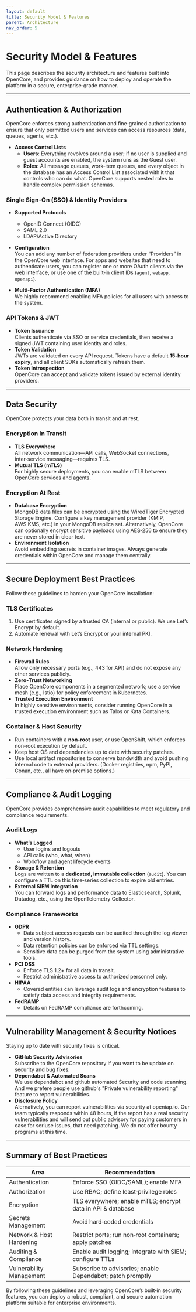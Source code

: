 ```yaml
---
layout: default  
title: Security Model & Features  
parent: Architecture  
nav_order: 5  
---
```


# Security Model & Features

This page describes the security architecture and features built into OpenCore, and provides guidance on how to deploy and operate the platform in a secure, enterprise‑grade manner.

---

## Authentication & Authorization

OpenCore enforces strong authentication and fine‑grained authorization to ensure that only permitted users and services can access resources (data, queues, agents, etc.).

- **Access Control Lists**  
  - **Users**: Everything revolves around a user; if no user is supplied and guest accounts are enabled, the system runs as the Guest user.  
  - **Roles**: All message queues, work‑item queues, and every object in the database has an Access Control List associated with it that controls who can do what. OpenCore supports nested roles to handle complex permission schemas.

### Single Sign‑On (SSO) & Identity Providers

- **Supported Protocols**  
  - OpenID Connect (OIDC)  
  - SAML 2.0  
  - LDAP/Active Directory  

- **Configuration**  
  You can add any number of federation providers under “Providers” in the OpenCore web interface. For apps and websites that need to authenticate users, you can register one or more OAuth clients via the web interface, or use one of the built‑in client IDs (`agent`, `webapp`, `openapi`).

- **Multi‑Factor Authentication (MFA)**  
  We highly recommend enabling MFA policies for all users with access to the system.

### API Tokens & JWT

- **Token Issuance**  
  Clients authenticate via SSO or service credentials, then receive a signed JWT containing user identity and roles.  
- **Token Validation**  
  JWTs are validated on every API request. Tokens have a default **15‑hour expiry**, and all client SDKs automatically refresh them.  
- **Token Introspection**  
  OpenCore can accept and validate tokens issued by external identity providers.

---

## Data Security

OpenCore protects your data both in transit and at rest.

### Encryption In Transit

- **TLS Everywhere**  
  All network communication—API calls, WebSocket connections, inter‑service messaging—requires TLS.  
- **Mutual TLS (mTLS)**  
  For highly secure deployments, you can enable mTLS between OpenCore services and agents.

### Encryption At Rest

- **Database Encryption**  
  MongoDB data files can be encrypted using the WiredTiger Encrypted Storage Engine. Configure a key management provider (KMIP, AWS KMS, etc.) in your MongoDB replica set. Alternatively, OpenCore can optionally encrypt sensitive payloads using AES‑256 to ensure they are never stored in clear text.  
- **Environment Isolation**  
  Avoid embedding secrets in container images. Always generate credentials within OpenCore and manage them centrally.

---

## Secure Deployment Best Practices

Follow these guidelines to harden your OpenCore installation:

### TLS Certificates

1. Use certificates signed by a trusted CA (internal or public). We use Let’s Encrypt by default.  
2. Automate renewal with Let’s Encrypt or your internal PKI.

### Network Hardening

- **Firewall Rules**  
  Allow only necessary ports (e.g., 443 for API) and do not expose any other services publicly.  
- **Zero‑Trust Networking**  
  Place OpenCore components in a segmented network; use a service mesh (e.g., Istio) for policy enforcement in Kubernetes.  
- **Trusted Execution Environment**  
  In highly sensitive environments, consider running OpenCore in a trusted execution environment such as Talos or Kata Containers.

### Container & Host Security

- Run containers with a **non‑root** user, or use OpenShift, which enforces non‑root execution by default.  
- Keep host OS and dependencies up to date with security patches.  
- Use local artifact repositories to conserve bandwidth and avoid pushing internal code to external providers. (Docker registries, npm, PyPI, Conan, etc., all have on‑premise options.)

---

## Compliance & Audit Logging

OpenCore provides comprehensive audit capabilities to meet regulatory and compliance requirements.

### Audit Logs

- **What’s Logged**  
  - User logins and logouts  
  - API calls (who, what, when)  
  - Workflow and agent lifecycle events  
- **Storage & Retention**  
  Logs are written to a **dedicated, immutable collection** (`audit`). You can configure a TTL on this time‑series collection to expire old entries.  
- **External SIEM Integration**  
  You can forward logs and performance data to Elasticsearch, Splunk, Datadog, etc., using the OpenTelemetry Collector.

### Compliance Frameworks

- **GDPR**  
  - Data subject access requests can be audited through the log viewer and version history.  
  - Data retention policies can be enforced via TTL settings.  
  - Sensitive data can be purged from the system using administrative tools.  
- **PCI DSS**  
  - Enforce TLS 1.2+ for all data in transit.  
  - Restrict administrative access to authorized personnel only.  
- **HIPAA**  
  - Covered entities can leverage audit logs and encryption features to satisfy data access and integrity requirements.  
- **FedRAMP**  
  - Details on FedRAMP compliance are forthcoming.  

---

## Vulnerability Management & Security Notices

Staying up to date with security fixes is critical.

- **GitHub Security Advisories**  
  Subscribe to the OpenCore repository if you want to be update on security and bug fixes. 
- **Dependabot & Automated Scans**  
  We use dependabot and github automated Security and code scanning. And we prefere people use github's "Private vulnerability reporting" feature to report vulnerabilities.
- **Disclosure Policy**  
  Alernatively, you can report vulnerabilities via security at openiap.io. Our team typically responds within 48 hours, if the report has a real security vulnerabilities and will send out public advisory for paying customers in case for seriuse issues, that need patching. We do not offer bounty programs at this time.

---

## Summary of Best Practices

| Area                      | Recommendation                                             |
|---------------------------|------------------------------------------------------------|
| Authentication            | Enforce SSO (OIDC/SAML); enable MFA                        |
| Authorization             | Use RBAC; define least‑privilege roles                     |
| Encryption                | TLS everywhere; enable mTLS; encrypt data in API & database|
| Secrets Management        | Avoid hard‑coded credentials                               |
| Network & Host Hardening  | Restrict ports; run non‑root containers; apply patches     |
| Auditing & Compliance     | Enable audit logging; integrate with SIEM; configure TTLs  |
| Vulnerability Management  | Subscribe to advisories; enable Dependabot; patch promptly |

By following these guidelines and leveraging OpenCore’s built‑in security features, you can deploy a robust, compliant, and secure automation platform suitable for enterprise environments.